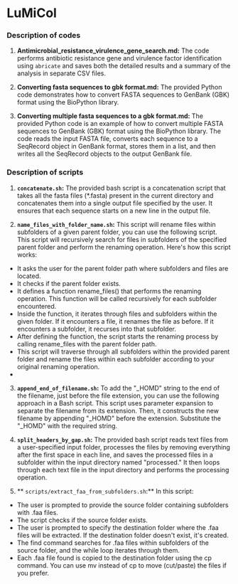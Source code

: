 # LuMiCol

### Description of codes 

1. **Antimicrobial_resistance_virulence_gene_search.md:** The code performs antibiotic resistance gene and virulence factor identification using ```abricate``` and saves both the detailed results and a summary of the analysis in separate CSV files.

2. **Converting fasta sequences to gbk format.md:** The provided Python code demonstrates how to convert FASTA sequences to GenBank (GBK) format using the BioPython library.

3. **Converting multiple fasta sequences to a gbk format.md:** The provided Python code is an example of how to convert multiple FASTA sequences to GenBank (GBK) format using the BioPython library. The code reads the input FASTA file, converts each sequence to a SeqRecord object in GenBank format, stores them in a list, and then writes all the SeqRecord objects to the output GenBank file.                        
 

### Description of scripts

1. **```concatenate.sh```:** The provided bash script is a concatenation script that takes all the fasta files (*.fasta) present in the current directory and concatenates them into a single output file specified by the user. It ensures that each sequence starts on a new line in the output file.

2. **```name_files_with_folder_name.sh```:** This script will rename files within subfolders of a given parent folder, you can use the following script. This script will recursively search for files in subfolders of the specified parent folder and perform the renaming operation. Here's how this script works:

* It asks the user for the parent folder path where subfolders and files are located.
* It checks if the parent folder exists.
* It defines a function rename_files() that performs the renaming operation. This function will be called recursively for each subfolder encountered.
* Inside the function, it iterates through files and subfolders within the given folder. If it encounters a file, it renames the file as before. If it encounters a subfolder, it recurses into that subfolder.
* After defining the function, the script starts the renaming process by calling rename_files with the parent folder path.
* This script will traverse through all subfolders within the provided parent folder and rename the files within each subfolder according to your original renaming operation.
* 
3. **```append_end_of_filename.sh```:** To add the "_HOMD" string to the end of the filename, just before the file extension, you can use the following approach in a Bash script. This script uses parameter expansion to separate the filename from its extension. Then, it constructs the new filename by appending "_HOMD" before the extension. Substitute the "_HOMD" with the required string.
4. **```split_headers_by_gap.sh```:** The provided bash script reads text files from a user-specified input folder, processes the files by removing everything after the first space in each line, and saves the processed files in a subfolder within the input directory named "processed." It then loops through each text file in the input directory and performs the processing operation.

5. ** ```scripts/extract_faa_from_subfolders.sh```:**
In this script:
* The user is prompted to provide the source folder containing subfolders with .faa files.
* The script checks if the source folder exists.
* The user is prompted to specify the destination folder where the .faa files will be extracted. If the destination folder doesn't exist, it's created.
* The find command searches for .faa files within subfolders of the source folder, and the while loop iterates through them.
* Each .faa file found is copied to the destination folder using the cp command. You can use mv instead of cp to move (cut/paste) the files if you prefer.
